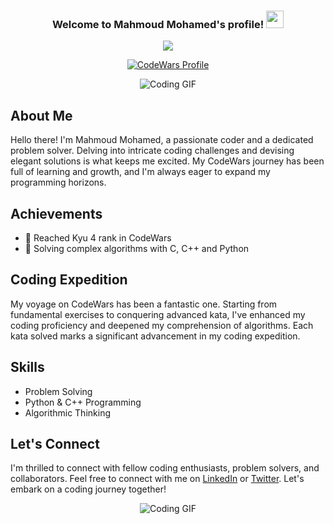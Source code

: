 <h3 align="center">
  Welcome to Mahmoud Mohamed's profile!
  <img src="https://media.giphy.com/media/hvRJCLFzcasrR4ia7z/giphy.gif" width="28">
</h3>

<p align="center">
  <a href="https://github.com/DenverCoder1/readme-typing-svg">
    <img src="https://readme-typing-svg.herokuapp.com/?lines=This-is%20my%20CodeWars%20Profile;Always%20learning%20new%20things&font=Fira%20Code&center=true&width=440&height=45&color=f75c7e&vCenter=true&size=22">
  </a>
</p>

<p align="center">
  <a href="https://www.codewars.com/users/mattar740">
    <img src="https://www.codewars.com/users/mattar740/badges/large" alt="CodeWars Profile">
  </a>
</p>

<p align="center">
  <img src="https://media.giphy.com/media/HscDLzkO8EOTmgkhQP/giphy.gif" alt="Coding GIF">
</p>


## About Me

Hello there! I'm Mahmoud Mohamed, a passionate coder and a dedicated problem solver. Delving into intricate coding challenges and devising elegant solutions is what keeps me excited. My CodeWars journey has been full of learning and growth, and I'm always eager to expand my programming horizons.

## Achievements

- 🥋 Reached Kyu 4 rank in CodeWars
- 🚀 Solving complex algorithms with C, C++ and Python

## Coding Expedition

My voyage on CodeWars has been a fantastic one. Starting from fundamental exercises to conquering advanced kata, I've enhanced my coding proficiency and deepened my comprehension of algorithms. Each kata solved marks a significant advancement in my coding expedition.

## Skills

- Problem Solving
- Python & C++ Programming
- Algorithmic Thinking

## Let's Connect

I'm thrilled to connect with fellow coding enthusiasts, problem solvers, and collaborators. Feel free to connect with me on [LinkedIn](https://www.linkedin.com/in/mahmoudmohamed) or [Twitter](https://twitter.com/mahmoud_dev). Let's embark on a coding journey together!

<p align="center">
  <img src="https://media.giphy.com/media/eCqFYAVjjDksg/giphy.gif" alt="Coding GIF">
</p>
